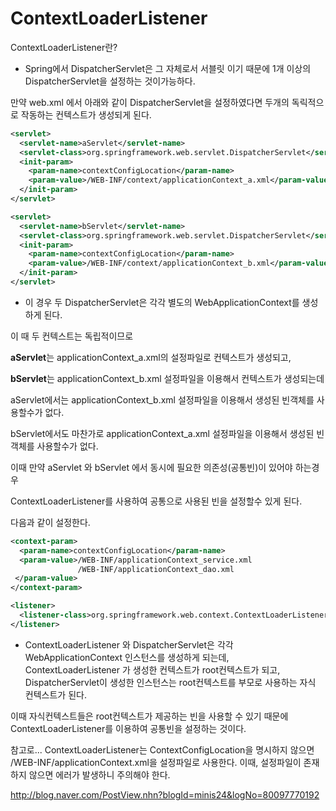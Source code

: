 # ContextLoaderListener
ContextLoaderListener란?

- Spring에서 DispatcherServlet은 그 자체로서 서블릿 이기 때문에 1개 이상의 DispatcherServlet을 설정하는 것이가능하다. 

만약 web.xml 에서 아래와 같이 DispatcherServlet을 설정하였다면 두개의 독릭적으로 작동하는 컨텍스트가
생성되게 된다.

````xml
<servlet>
  <servlet-name>aServlet</servlet-name>
  <servlet-class>org.springframework.web.servlet.DispatcherServlet</servlet-class>
  <init-param>
    <param-name>contextConfigLocation</param-name>
    <param-value>/WEB-INF/context/applicationContext_a.xml</param-value>
  </init-param>
</servlet>
````

````xml
<servlet>
  <servlet-name>bServlet</servlet-name>
  <servlet-class>org.springframework.web.servlet.DispatcherServlet</servlet-class>
  <init-param>
    <param-name>contextConfigLocation</param-name>
    <param-value>/WEB-INF/context/applicationContext_b.xml</param-value>
  </init-param>
</servlet>
````

- 이 경우 두 DispatcherServlet은 각각 별도의 WebApplicationContext를 생성하게 된다. 

이 때 두 컨텍스트는 독립적이므로 

**aServlet**는 applicationContext_a.xml의 설정파일로 컨텍스트가 생성되고,

**bServlet**는  applicationContext_b.xml 설정파일을 이용해서 컨텍스트가 생성되는데

aServlet에서는 applicationContext_b.xml 설정파일을 이용해서 생성된 빈객체를 사용할수가 없다.

bServlet에서도 마찬가로 applicationContext_a.xml 설정파일을 이용해서 생성된 빈객체를 사용할수가 없다.

이때 만약 aServlet 와 bServlet 에서 동시에 필요한 의존성(공통빈)이 있어야 하는경우

ContextLoaderListener를 사용하여 공통으로 사용된 빈을 설정할수 있게 된다.

다음과 같이 설정한다.
````xml
<context-param>
  <param-name>contextConfigLocation</param-name>
  <param-value>/WEB-INF/applicationContext_service.xml
               /WEB-INF/applicationContext_dao.xml
 </param-value>
</context-param>

<listener>
  <listener-class>org.springframework.web.context.ContextLoaderListener</listener-class>
</listener>
````


- ContextLoaderListener 와 DispatcherServlet은 각각 WebApplicationContext 인스턴스를 생성하게 되는데,
ContextLoaderListener 가 생성한 컨텍스트가 root컨텍스트가 되고, DispatcherServlet이 생성한 인스턴스는
root컨텍스트를 부모로 사용하는 자식 컨텍스트가 된다.

이때 자식컨텍스트들은 root컨텍스트가 제공하는 빈을 사용할 수 있기 때문에 ContextLoaderListener를 이용하여 공통빈을 설정하는 것이다.

참고로...
ContextLoaderListener는 ContextConfigLocation을 명시하지 않으면 /WEB-INF/applicationContext.xml을 설정파일로 사용한다.
이때, 설정파일이 존재하지 않으면 에러가 발생하니 주의해야 한다.

http://blog.naver.com/PostView.nhn?blogId=minis24&logNo=80097770192

